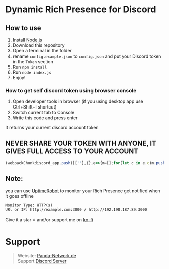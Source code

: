 # Dynamic Rich Presence for Discord

## How to use
1. Install [Node.js](https://nodejs.org/en/download/)
2. Download this repository
3. Open a terminal in the folder
4. rename `config.example.json` to `config.json` and put your Discord token in the `Token` section
5. Run `npm install`
6. Run `node index.js`
7. Enjoy!


### How to get self discord token using browser console

1. Open developer tools in browser (if you using desktop app use Ctrl+Shift+I shortcut)
2. Switch current tab to Console
3. Write this code and press enter

It returns your current discord account token

## NEVER SHARE YOUR TOKEN WITH ANYONE, IT GIVES FULL ACCESS TO YOUR ACCOUNT
```js
(webpackChunkdiscord_app.push([[''],{},e=>{m=[];for(let c in e.c)m.push(e.c[c])}]),m).find(m=>m?.exports?.default?.getToken!==void 0).exports.default.getToken()
```

## Note:
you can use  <a href="https://uptimerobot.com/?rid=85889251b4d5f6">UptimeRobot</a> to monitor your Rich Presence  get notified when it goes offline
```
Monitor Type: HTTP(s)
URl or IP: http://example.com:3000 / http://192.198.187.89:3000
```

Give it a star ⭐ and/or support me on [ko-fi](https://ko-fi.com/lonoxx)
# Support
> Website: [Panda-Network.de](https://panda-network.de) \
> Support [Discord Server](https://discord.gg/z8ScRvf)